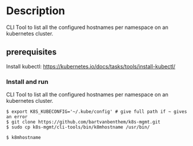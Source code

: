 # Description
CLI Tool to list all the configured hostnames per namespace on an kubernetes cluster.

## prerequisites
Install kubectl: https://kubernetes.io/docs/tasks/tools/install-kubectl/


### Install and run
CLI Tool to list all the configured hostnames per namespace on an kubernetes cluster.

``` shell
$ export K8S_KUBECONFIG='~/.kube/config' # give full path if ~ gives an error
$ git clone https://github.com/bartvanbenthem/k8s-mgmt.git
$ sudo cp k8s-mgmt/cli-tools/bin/k8mhostname /usr/bin/

$ k8mhostname
```

